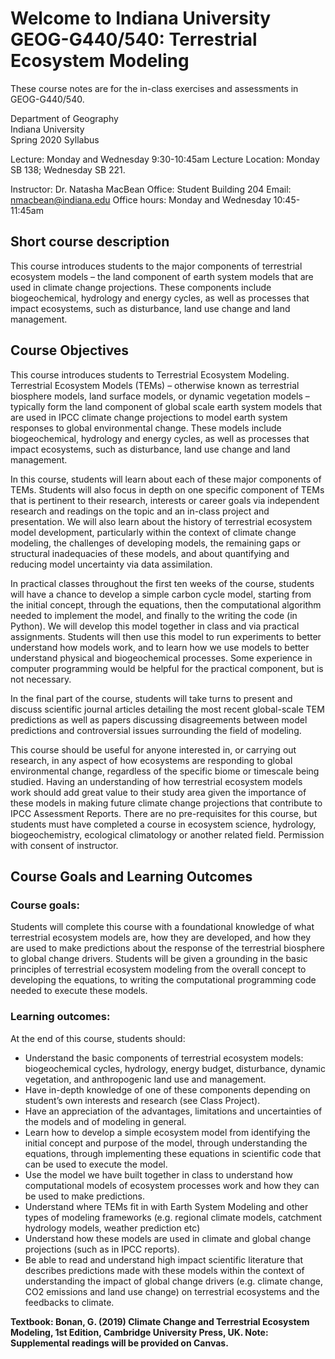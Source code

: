 # Welcome to Indiana University GEOG-G440/540:    Terrestrial Ecosystem Modeling

These course notes are for the in-class exercises and assessments in GEOG-G440/540.

Department of Geography  
Indiana University  
Spring 2020 Syllabus  

Lecture: Monday and Wednesday 9:30-10:45am
Lecture Location: Monday SB 138; Wednesday SB 221.

Instructor: Dr. Natasha MacBean
Office: Student Building 204
Email: nmacbean@indiana.edu
Office hours: Monday and Wednesday 10:45-11:45am

## Short course description

This course introduces students to the major components of terrestrial ecosystem models – the land component of earth system models that are used in climate change projections. These components include biogeochemical, hydrology and energy cycles, as well as processes that impact ecosystems, such as disturbance, land use change and land management.

 
## Course Objectives

This course introduces students to Terrestrial Ecosystem Modeling. Terrestrial Ecosystem Models (TEMs) – otherwise known as terrestrial biosphere models, land surface models, or dynamic vegetation models – typically form the land component of global scale earth system models that are used in IPCC climate change projections to model earth system responses to global environmental change. These models include biogeochemical, hydrology and energy cycles, as well as processes that impact ecosystems, such as disturbance, land use change and land management.

In this course, students will learn about each of these major components of TEMs. Students will also focus in depth on one specific component of TEMs that is pertinent to their research, interests or career goals via independent research and readings on the topic and an in-class project and presentation. We will also learn about the history of terrestrial ecosystem model development, particularly within the context of climate change modeling, the challenges of developing models, the remaining gaps or structural inadequacies of these models, and about quantifying and reducing model uncertainty via data assimilation.

In practical classes throughout the first ten weeks of the course, students will have a chance to develop a simple carbon cycle model, starting from the initial concept, through the equations, then the computational algorithm needed to implement the model, and finally to the writing the code (in Python). We will develop this model together in class and via practical assignments. Students will then use this model to run experiments to better understand how models work, and to learn how we use models to better understand physical and biogeochemical processes. Some experience in computer programming would be helpful for the practical component, but is not necessary.

In the final part of the course, students will take turns to present and discuss scientific journal articles detailing the most recent global-scale TEM predictions as well as papers discussing disagreements between model predictions and controversial issues surrounding the field of modeling.

This course should be useful for anyone interested in, or carrying out research, in any aspect of how ecosystems are responding to global environmental change, regardless of the specific biome or timescale being studied. Having an understanding of how terrestrial ecosystem models work should add great value to their study area given the importance of these models in making future climate change projections that contribute to IPCC Assessment Reports. There are no pre-requisites for this course, but students must have completed a course in ecosystem science, hydrology, biogeochemistry, ecological climatology or another related field. Permission with consent of instructor.

 
## Course Goals and Learning Outcomes

### Course goals:

Students will complete this course with a foundational knowledge of what terrestrial ecosystem models are, how they are developed, and how they are used to make predictions about the response of the terrestrial biosphere to global change drivers. Students will be given a grounding in the basic principles of terrestrial ecosystem modeling from the overall concept to developing the equations, to writing the computational programming code needed to execute these models.

### Learning outcomes:

At the end of this course, students should:
- Understand the basic components of terrestrial ecosystem models: biogeochemical cycles, hydrology, energy budget, disturbance, dynamic vegetation, and anthropogenic land use and management.
- Have in-depth knowledge of one of these components depending on student’s own interests and research (see Class Project).
- Have an appreciation of the advantages, limitations and uncertainties of the models and of modeling in general.
- Learn how to develop a simple ecosystem model from identifying the initial concept and purpose of the model, through understanding the equations, through implementing these equations in scientific code that can be used to execute the model.
- Use the model we have built together in class to understand how computational models of ecosystem processes work and how they can be used to make predictions.
- Understand where TEMs fit in with Earth System Modeling and other types of modeling frameworks (e.g. regional climate models, catchment hydrology models, weather prediction etc)
- Understand how these models are used in climate and global change projections (such as in IPCC reports).
- Be able to read and understand high impact scientific literature that describes predictions made with these models within the context of understanding the impact of global change drivers (e.g. climate change, CO2 emissions and land use change) on terrestrial ecosystems and the feedbacks to climate.
 

**Textbook: Bonan, G. (2019) Climate Change and Terrestrial Ecosystem Modeling, 1st Edition, Cambridge University Press, UK. Note: Supplemental readings will be provided on Canvas.**
